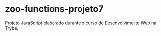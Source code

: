 # zoo-functions-projeto7
Projeto JavaScript elaborado durante o curso de Desenvolvimento Web na Trybe.
